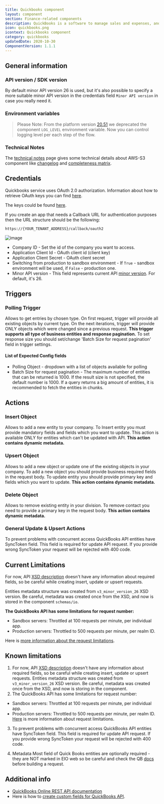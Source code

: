 ```yaml
---
title: Quickbooks component
layout: component
section: Finance-related components
description: QuickBooks is a software to manage sales and expenses, and keep track of daily transactions.
icon: quickbooks.png
icontext: Quickbooks component
category: quickbooks
updatedDate: 2020-10-30
ComponentVersion: 1.1.1
---
```


## General information

### API version / SDK version

By default minor API version 26 is used, but it's also possible to specify a more suitable minor API version in the credentials field `Minor API version` in case you really need it.

### Environment variables

> Please Note: From the platform version [20.51](/releases/20/51) we deprecated the
> component `LOG_LEVEL` environment variable. Now you can control logging level per each step of the flow.

### Technical Notes

The [technical notes](technical-notes) page gives some technical details about AWS-S3 component like [changelog](/components/quickbooks/technical-notes#changelog) and [completeness matrix](/components/quickbooks/technical-notes#completeness-matrix).

## Credentials

Quickbooks service uses OAuth 2.0 authorization.
Information about how to retrieve OAuth keys you can find [here](https://developer.intuit.com/docs/00_quickbooks_online/1_get_started/40_get_development_keys).

The keys could be found [here](https://developer.intuit.com/v2/ui#/app/appdetail/{{application_id}}/{{application_id}}/keys).

If you create an app that needs a Callback URL for authentication purposes then the URL structure should be the following:

`https://{YOUR_TENANT_ADDRESS}/callback/oauth2`

![image](https://user-images.githubusercontent.com/16806832/97473962-3f026180-1954-11eb-9e5a-7288cab5fdbd.png)

* Company ID - Set the id of the company you want to access.
* Application Client Id - OAuth client id (client key)
* Application Client Secret - OAuth client secret
* Switching from production to sandbox environment - If `True` - sandbox environment will be used, if `False` - production one.
* Minor API version - This field represents current API [minor version](https://developer.intuit.com/app/developer/qbo/docs/develop/explore-the-quickbooks-online-api/minor-versions#minor-version-summary). For default, it's 26.

## Triggers

### Polling Trigger

Allows to get entries by chosen type. On first request, trigger will provide all existing objects by current type.
On the next iterations, trigger will provide ONLY objects which were changed since a previous request. **This trigger supports all type of business entities and response pagination.** To set response size you should set/change 'Batch Size for request pagination' field in trigger settings.

#### List of Expected Config fields

 * Polling Object - dropdown with a list of objects available for polling
 * Batch Size for request pagination - The maximum number of entities that can be returned is 1000. If the result size is not specified, the default number is 1000. If a query returns a big amount of entities, it is recommended to fetch the entities in chunks.

## Actions

### Insert Object

Allows to add a new entity to your company. To Insert entity you must provide
mandatory fields and fields which you want to update. This action is available
ONLY for entities which can't be updated with API. **This action contains dynamic metadata.**

### Upsert Object

Allows to add a new object or update one of the existing objects in your company.
To add a new object you should provide business required fields in the request body.
To update entity you should provide primary key and fields which you want to update.
**This action contains dynamic metadata.**

### Delete Object

Allows to remove existing entity in your division. To remove contact you need to
provide a primary key in the request body. **This action contains dynamic metadata.**

### General Update & Upsert Actions

To prevent problems with concurrent access QuickBooks API entities have SyncToken
field. This field is required for update API request.
If you provide wrong SyncToken your request will be rejected with 400 code.

## Current Limitations

For now, API [XSD description](https://developer.intuit.com/docs/00_quickbooks_online/2_build/20_explore_the_quickbooks_online_api/80_minor_versions) doesn't have any information
about required fields, so be careful while creating insert, update or upsert requests.

Entities metadata structure was created from `v3_minor_version_26` XSD version.
Be careful, metadata was created once from the XSD, and now is stored in the component `schemas/io`.

**The QuickBooks API has some limitations for request number:**

*   Sandbox servers: Throttled at 100 requests per minute, per individual app.
*   Production servers: Throttled to 500 requests per minute, per realm ID.

Here is [more information about the request limitations](https://developer.intuit.com/docs/00_quickbooks_online/2_build/20_explore_the_quickbooks_online_api/80_minor_versions).

## Known limitations

1. For now, API [XSD description](https://developer.intuit.com/docs/00_quickbooks_online/2_build/20_explore_the_quickbooks_online_api/80_minor_versions) doesn't have any information about required fields, so be careful while creating insert, update or upsert requests.
Entities metadata structure was created from ` v3_minor_version_26 ` XSD version.
Be careful, metadata was created once from the XSD, and now is storing in the component.
2. The QuickBooks API has some limitations for request number:
- Sandbox servers: Throttled at 100 requests per minute, per individual app.
- Production servers: Throttled to 500 requests per minute, per realm ID.
[Here](https://developer.intuit.com/docs/00_quickbooks_online/2_build/20_explore_the_quickbooks_online_api/80_minor_versions) is more information about request limitations.

3. To prevent problems with concurrent access QuickBooks API entities have SyncToken field. This field is required for update API request. If you provide wrong SyncToken your request will be rejected with 400 code.

4. Metadata
Most field of Quick Books entities are optionally required - they are NOT marked in EIO web so be careful and
check the QB [docs](https://developer.intuit.com/app/developer/qbo/docs/api/accounting/most-commonly-used/account)
before building a request.

## Additional info

*  [QuickBooks Online REST API documentation](https://developer.intuit.com/docs/00_quickbooks_online/2_build/20_explore_the_quickbooks_online_api)
*  Here is how to [create custom fields for QuickBooks API](https://developer.intuit.com/docs/00_quickbooks_online/2_build/60_tutorials/0040_create_custom_fields).
